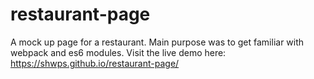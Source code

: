 # restaurant-page
A mock up page for a restaurant. Main purpose was to get familiar with webpack and es6 modules.
Visit the live demo here: https://shwps.github.io/restaurant-page/
